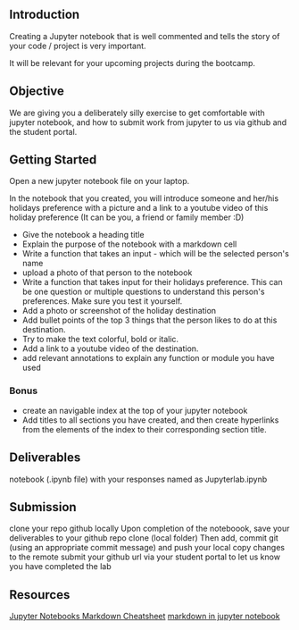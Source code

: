 ## Introduction
Creating a Jupyter notebook that is well commented and tells the story of your code / project is very important. 

It will be relevant for your upcoming projects during the bootcamp.

## Objective 
We are giving you a deliberately silly exercise to get comfortable with jupyter notebook, and how to submit work from jupyter to us via github and the student portal. 

## Getting Started
Open a new jupyter notebook file on your laptop. 

In the notebook that you created, you will introduce someone and her/his holidays preference with a picture and a link to a youtube video of this holiday preference 
(It can be you, a friend or family member :D) 

+ Give the notebook a heading title 
+ Explain the purpose of the notebook with a markdown cell
+ Write a function that takes an input - which will be the selected person's name
+ upload a photo of that person to the notebook 
+ Write a function that takes input for their holidays preference. This can be one question or multiple questions to understand this person's preferences. Make sure you test it yourself. 
+ Add a photo or screenshot of the holiday destination
+ Add bullet points of the top 3 things that the person likes to do  at this destination.
+ Try to make the text colorful, bold or italic.
+ Add a link to a youtube video of the destination.
+ add relevant annotations to explain any function or module you have used 

### Bonus 
+ create an navigable index at the top of your jupyter notebook  
+ Add titles to all sections you have created, and then create hyperlinks from the elements of the index to their corresponding section title.


## Deliverables
notebook (.ipynb file) with your responses named as Jupyterlab.ipynb


## Submission
clone your repo github locally 
Upon completion of the noteboook, save your deliverables to your github repo clone (local folder)
Then add, commit git (using an appropriate commit message) and push your local copy changes to the remote
submit your github url via your student portal to let us know you have completed the lab 

## Resources
[Jupyter Notebooks Markdown Cheatsheet](https://www.ibm.com/docs/en/watson-studio-local/1.2.3?topic=notebooks-markdown-jupyter-cheatsheet)
[markdown in jupyter notebook](https://www.datacamp.com/community/tutorials/markdown-in-jupyter-notebook)
